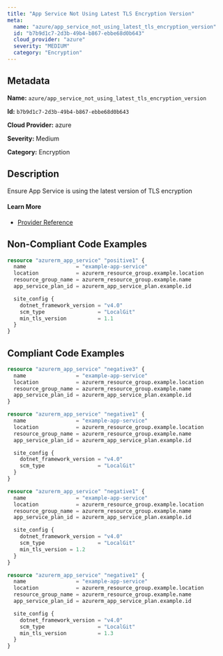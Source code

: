```yaml
---
title: "App Service Not Using Latest TLS Encryption Version"
meta:
  name: "azure/app_service_not_using_latest_tls_encryption_version"
  id: "b7b9d1c7-2d3b-49b4-b867-ebbe68d0b643"
  cloud_provider: "azure"
  severity: "MEDIUM"
  category: "Encryption"
---
```


## Metadata
**Name:** `azure/app_service_not_using_latest_tls_encryption_version`

**Id:** `b7b9d1c7-2d3b-49b4-b867-ebbe68d0b643`

**Cloud Provider:** azure

**Severity:** Medium

**Category:** Encryption

## Description
Ensure App Service is using the latest version of TLS encryption

#### Learn More

 - [Provider Reference](https://registry.terraform.io/providers/hashicorp/azurerm/latest/docs/resources/app_service#min_tls_version)

## Non-Compliant Code Examples
```terraform
resource "azurerm_app_service" "positive1" {
  name                = "example-app-service"
  location            = azurerm_resource_group.example.location
  resource_group_name = azurerm_resource_group.example.name
  app_service_plan_id = azurerm_app_service_plan.example.id

  site_config {
    dotnet_framework_version = "v4.0"
    scm_type                 = "LocalGit"
    min_tls_version          = 1.1
  }
}

```

## Compliant Code Examples
```terraform
resource "azurerm_app_service" "negative3" {
  name                = "example-app-service"
  location            = azurerm_resource_group.example.location
  resource_group_name = azurerm_resource_group.example.name
  app_service_plan_id = azurerm_app_service_plan.example.id
}

```

```terraform
resource "azurerm_app_service" "negative1" {
  name                = "example-app-service"
  location            = azurerm_resource_group.example.location
  resource_group_name = azurerm_resource_group.example.name
  app_service_plan_id = azurerm_app_service_plan.example.id

  site_config {
    dotnet_framework_version = "v4.0"
    scm_type                 = "LocalGit"
  }
}

```

```terraform
resource "azurerm_app_service" "negative1" {
  name                = "example-app-service"
  location            = azurerm_resource_group.example.location
  resource_group_name = azurerm_resource_group.example.name
  app_service_plan_id = azurerm_app_service_plan.example.id

  site_config {
    dotnet_framework_version = "v4.0"
    scm_type                 = "LocalGit"
    min_tls_version = 1.2
  }
}

```

```terraform
resource "azurerm_app_service" "negative1" {
  name                = "example-app-service"
  location            = azurerm_resource_group.example.location
  resource_group_name = azurerm_resource_group.example.name
  app_service_plan_id = azurerm_app_service_plan.example.id

  site_config {
    dotnet_framework_version = "v4.0"
    scm_type                 = "LocalGit"
    min_tls_version          = 1.3
  }
}

```